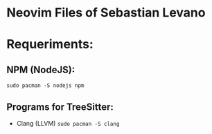 # Neovim Files of Sebastian Levano

# Requeriments:

## NPM (NodeJS):

`sudo pacman -S nodejs npm`

## Programs for TreeSitter:

- Clang (LLVM) `sudo pacman -S clang`
